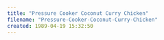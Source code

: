 ```yaml
---
title: "Pressure Cooker Coconut Curry Chicken"
filename: "Pressure-Cooker-Coconut-Curry-Chicken"
created: 1989-04-19 15:32:50
---
```

